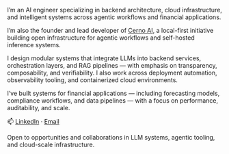 I’m an AI engineer specializing in backend architecture, cloud infrastructure, and intelligent systems across agentic workflows and financial applications.

I’m also the founder and lead developer of [Cerno AI](https://github.com/cerno-ai), a local-first initiative building open infrastructure for agentic workflows and self-hosted inference systems.

I design modular systems that integrate LLMs into backend services, orchestration layers, and RAG pipelines — with emphasis on transparency, composability, and verifiability. I also work across deployment automation, observability tooling, and containerized cloud environments.

I’ve built systems for financial applications — including forecasting models, compliance workflows, and data pipelines — with a focus on performance, auditability, and scale.

📫 [LinkedIn](https://linkedin.com/in/divyansh-agrawal-b418b0241) · [Email](mailto:keshav.r.1925@gmail.com)

Open to opportunities and collaborations in LLM systems, agentic tooling, and cloud-scale infrastructure.
